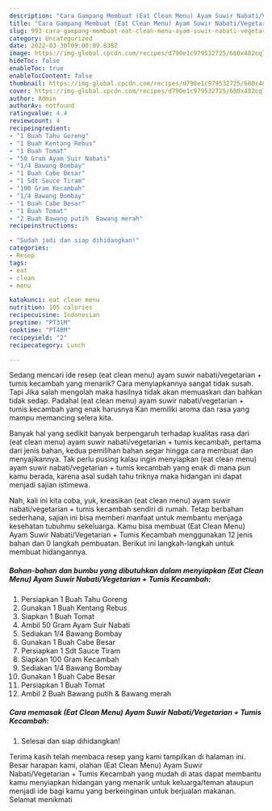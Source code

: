 ```yaml
---
description: "Cara Gampang Membuat (Eat Clean Menu) Ayam Suwir Nabati/Vegetarian + Tumis Kecambah Anti Gagal"
title: "Cara Gampang Membuat (Eat Clean Menu) Ayam Suwir Nabati/Vegetarian + Tumis Kecambah Anti Gagal"
slug: 993-cara-gampang-membuat-eat-clean-menu-ayam-suwir-nabati-vegetarian-tumis-kecambah-anti-gagal
category: Uncategorized
date: 2022-03-30T09:00:09.838Z
image: https://img-global.cpcdn.com/recipes/d790e1c979532725/680x482cq70/eat-clean-menu-ayam-suwir-nabativegetarian-tumis-kecambah-foto-resep-utama.jpg
hideToc: false
enableToc: true
enableTocContent: false
thumbnail: https://img-global.cpcdn.com/recipes/d790e1c979532725/680x482cq70/eat-clean-menu-ayam-suwir-nabativegetarian-tumis-kecambah-foto-resep-utama.jpg
cover: https://img-global.cpcdn.com/recipes/d790e1c979532725/680x482cq70/eat-clean-menu-ayam-suwir-nabativegetarian-tumis-kecambah-foto-resep-utama.jpg
author: Admin
authorAv: notfound
ratingvalue: 4.4
reviewcount: 4
recipeingredient:
- "1 Buah Tahu Goreng"
- "1 Buah Kentang Rebus"
- "1 Buah Tomat"
- "50 Gram Ayam Suir Nabati"
- "1/4 Bawang Bombay"
- "1 Buah Cabe Besar"
- "1 Sdt Sauce Tiram"
- "100 Gram Kecambah"
- "1/4 Bawang Bombay"
- "1 Buah Cabe Besar"
- "1 Buah Tomat"
- "2 Buah Bawang putih  Bawang merah"
recipeinstructions:

- "Sudah jadi dan siap dihidangkan!"
categories:
- Resep
tags:
- eat
- clean
- menu

katakunci: eat clean menu 
nutrition: 105 calories
recipecuisine: Indonesian
preptime: "PT31M"
cooktime: "PT48M"
recipeyield: "2"
recipecategory: Lunch

---
```



Sedang mencari ide resep (eat clean menu) ayam suwir nabati/vegetarian + tumis kecambah yang menarik? Cara menyiapkannya sangat tidak susah. Tapi Jika salah mengolah maka hasilnya tidak akan memuaskan dan bahkan tidak sedap. Padahal (eat clean menu) ayam suwir nabati/vegetarian + tumis kecambah yang enak harusnya Kan memiliki aroma dan rasa yang mampu memancing selera kita.




Banyak hal yang sedikit banyak berpengaruh terhadap kualitas rasa dari (eat clean menu) ayam suwir nabati/vegetarian + tumis kecambah, pertama dari jenis bahan, kedua pemilihan bahan segar hingga cara membuat dan menyajikannya. Tak perlu pusing kalau ingin menyiapkan (eat clean menu) ayam suwir nabati/vegetarian + tumis kecambah yang enak di mana pun kamu berada, karena asal sudah tahu triknya maka hidangan ini dapat menjadi sajian istimewa.


Nah, kali ini kita coba, yuk, kreasikan (eat clean menu) ayam suwir nabati/vegetarian + tumis kecambah sendiri di rumah. Tetap berbahan sederhana, sajian ini bisa memberi manfaat untuk membantu menjaga kesehatan tubuhmu sekeluarga. Kamu bisa membuat (Eat Clean Menu) Ayam Suwir Nabati/Vegetarian + Tumis Kecambah menggunakan 12 jenis bahan dan 0 langkah pembuatan. Berikut ini langkah-langkah untuk membuat hidangannya.

<!--inarticleads1-->

##### Bahan-bahan dan bumbu yang dibutuhkan dalam menyiapkan (Eat Clean Menu) Ayam Suwir Nabati/Vegetarian + Tumis Kecambah:

1. Persiapkan 1 Buah Tahu Goreng
1. Gunakan 1 Buah Kentang Rebus
1. Siapkan 1 Buah Tomat
1. Ambil 50 Gram Ayam Suir Nabati
1. Sediakan 1/4 Bawang Bombay
1. Gunakan 1 Buah Cabe Besar
1. Persiapkan 1 Sdt Sauce Tiram
1. Siapkan 100 Gram Kecambah
1. Sediakan 1/4 Bawang Bombay
1. Gunakan 1 Buah Cabe Besar
1. Persiapkan 1 Buah Tomat
1. Ambil 2 Buah Bawang putih &amp; Bawang merah




<!--inarticleads2-->

##### Cara memasak (Eat Clean Menu) Ayam Suwir Nabati/Vegetarian + Tumis Kecambah:


1. Selesai dan siap dihidangkan!



Terima kasih telah membaca resep yang kami tampilkan di halaman ini. Besar harapan kami, olahan (Eat Clean Menu) Ayam Suwir Nabati/Vegetarian + Tumis Kecambah yang mudah di atas dapat membantu kamu menyiapkan hidangan yang menarik untuk keluarga/teman ataupun menjadi ide bagi kamu yang berkeinginan untuk berjualan makanan. Selamat menikmati
